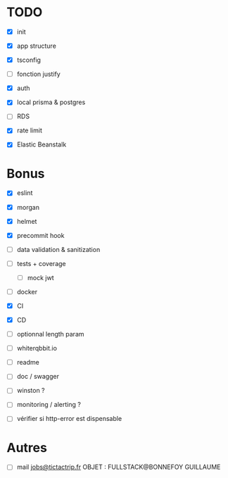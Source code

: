 # TODO

- [x] init
- [x] app structure
- [x] tsconfig
- [ ] fonction justify
- [x] auth
- [x] local prisma & postgres
- [ ] RDS
- [x] rate limit
- [x] Elastic Beanstalk


# Bonus

- [x] eslint
- [x] morgan
- [x] helmet
- [x] precommit hook
- [ ] data validation & sanitization
- [ ] tests + coverage
  - [ ] mock jwt
- [ ] docker
- [x] CI
- [x] CD
- [ ] optionnal length param
- [ ] whiterqbbit.io
- [ ] readme
- [ ] doc / swagger
- [ ] winston ?
- [ ] monitoring / alerting ?
- [ ] vérifier si http-error est dispensable


# Autres

- [ ] mail jobs@tictactrip.fr    OBJET : FULLSTACK@BONNEFOY GUILLAUME